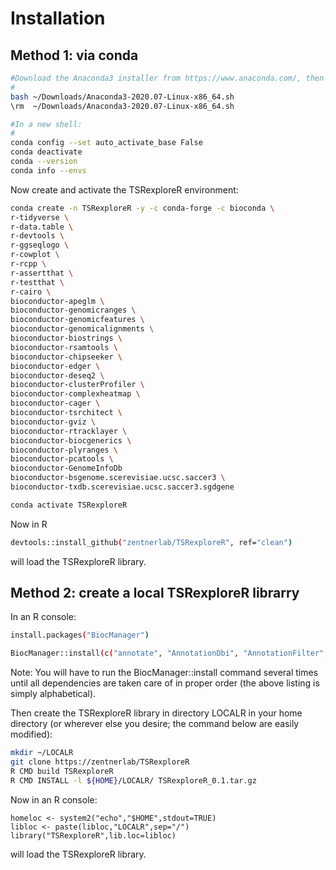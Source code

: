 # Installation

## Method 1: via conda

```bash
#Download the Anaconda3 installer from https://www.anaconda.com/, then e.g.:
#
bash ~/Downloads/Anaconda3-2020.07-Linux-x86_64.sh
\rm  ~/Downloads/Anaconda3-2020.07-Linux-x86_64.sh

#In a new shell:
#
conda config --set auto_activate_base False
conda deactivate
conda --version
conda info --envs
```

Now create and activate the TSRexploreR environment:
```bash
conda create -n TSRexploreR -y -c conda-forge -c bioconda \
r-tidyverse \
r-data.table \
r-devtools \
r-ggseqlogo \
r-cowplot \
r-rcpp \
r-assertthat \
r-testthat \
r-cairo \
bioconductor-apeglm \
bioconductor-genomicranges \
bioconductor-genomicfeatures \
bioconductor-genomicalignments \
bioconductor-biostrings \
bioconductor-rsamtools \
bioconductor-chipseeker \
bioconductor-edger \
bioconductor-deseq2 \
bioconductor-clusterProfiler \
bioconductor-complexheatmap \
bioconductor-cager \
bioconductor-tsrchitect \
bioconductor-gviz \
bioconductor-rtracklayer \
bioconductor-biocgenerics \
bioconductor-plyranges \
bioconductor-pcatools \
bioconductor-GenomeInfoDb
bioconductor-bsgenome.scerevisiae.ucsc.saccer3 \
bioconductor-txdb.scerevisiae.ucsc.saccer3.sgdgene

conda activate TSRexploreR
```

Now in R
```bash
devtools::install_github("zentnerlab/TSRexploreR", ref="clean")
```
will load the TSRexploreR library.


## Method 2: create a local TSRexploreR librarry

In an R console:
```bash
install.packages("BiocManager")

BiocManager::install(c("annotate", "AnnotationDbi", "AnnotationFilter", "AnnotationHub", "askpass", "assertthat", "backports", "base64enc", "beanplot", "Biobase", "BiocFileCache", "BiocGenerics", "BiocParallel", "BiocVersion", "biomaRt", "Biostrings", "biovizBase", "bit", "bit64", "bitops", "blob", "boot", "BSgenome", "CAGEr", "Cairo", "caTools", "cellranger", "checkmate", "ChIPseeker", "circlize", "clue", "cluster", "colorspace", "compiler", "ComplexHeatmap", "cowplot", "crayon", "curl", "data.table", "DBI", "dbplyr", "DelayedArray", "DESeq2", "dichromat", "digest", "DO.db", "DOSE", "dplyr", "edgeR", "ellipsis", "enrichplot", "ensembldb", "farver", "fastmap", "fastmatch", "fgsea", "forcats", "foreign", "Formula", "formula.tools", "genefilter", "geneplotter", "generics", "GenomeInfoDb", "GenomeInfoDbData", "GenomicAlignments", "GenomicFeatures", "GenomicRanges", "GetoptLong", "ggforce", "ggplot2", "ggraph", "ggrepel", "ggseqlogo", "GlobalOptions", "glue", "GO.db", "GOSemSim", "gplots", "graphlayouts", "grid", "gridExtra", "gtable", "gtools", "Gviz", "Hmisc", "hms", "htmlTable", "htmltools", "htmlwidgets", "httpuv", "httr", "igraph", "interactiveDisplayBase", "IRanges", "jpeg", "KernSmooth", "knitr", "later", "lattice", "latticeExtra", "lazyeval", "lifecycle", "limma", "locfit", "magrittr", "MASS", "Matrix", "MatrixGenerics", "matrixStats", "memoise", "mgcv", "mime", "MultiAssayExperiment", "munsell", "nlme", "nnet", "openssl", "operator.tools", "parallel", "permute", "pillar", "pkgconfig", "plotrix", "plyr", "plyranges", "png", "polyclip", "prettyunits", "progress", "promises", "ProtGenerics", "purrr", "qvalue", "R6", "rappdirs", "RColorBrewer", "Rcpp", "RCurl", "readxl", "reshape", "reshape2", "rjson", "rlang", "rpart", "Rsamtools", "RSQLite", "rstudioapi", "rtracklayer", "rvcheck", "S4Vectors", "scales", "scatterpie", "shadowtext", "shape", "shiny", "som", "splines", "stats4", "stringdist", "stringi", "stringr", "SummarizedExperiment", "survival", "tibble", "tidygraph", "tidyr", "tidyselect", "tools", "TSRchitect", "tweenr", "TxDb.Hsapiens.UCSC.hg19.knownGene", "uwot", "VariantAnnotation", "vctrs", "vegan", "VGAM", "viridis", "viridisLite", "xfun", "XML", "xml2", "xtable", "XVector", "yaml", "zlibbioc"))
```
Note: You will have to run the BiocManager::install command several times until all dependencies are taken care of in proper order (the above listing is simply alphabetical).

Then create the TSRexploreR library in directory LOCALR in your home directory (or wherever else you desire; the command below are easily modified):

```bash
mkdir ~/LOCALR
git clone https://zentnerlab/TSRexploreR
R CMD build TSRexploreR
R CMD INSTALL -l ${HOME}/LOCALR/ TSRexploreR_0.1.tar.gz 
```

Now in an R console:
```
homeloc <- system2("echo","$HOME",stdout=TRUE)
libloc <- paste(libloc,"LOCALR",sep="/")
library("TSRexploreR",lib.loc=libloc)
```

will load the TSRexploreR library.
